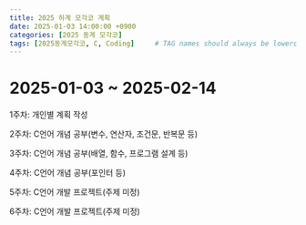 ```yaml
---
title: 2025 하계 모각코 계획
date: 2025-01-03 14:00:00 +0900
categories: [2025 동계 모각코]
tags: [2025동계모각코, C, Coding]     # TAG names should always be lowercase
---
```

# 2025-01-03 ~ 2025-02-14

1주차: 개인별 계획 작성

2주차: C언어 개념 공부(변수, 연산자, 조건문, 반복문 등)

3주차: C언어 개념 공부(배열, 함수, 프로그램 설계 등)

4주차: C언어 개념 공부(포인터 등)

5주차: C언어 개발 프로젝트(주제 미정)

6주차: C언어 개발 프로젝트(주제 미정)

